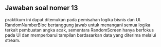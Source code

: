 ## Jawaban soal nomer 13

praktikum ini dapat ditemukan pada pemisahan logika bisnis dan UI. RandomNumberBloc bertanggung jawab untuk menangani semua logika terkait pembuatan angka acak, sementara RandomScreen hanya berfokus pada UI dan memperbarui tampilan berdasarkan data yang diterima melalui stream.

